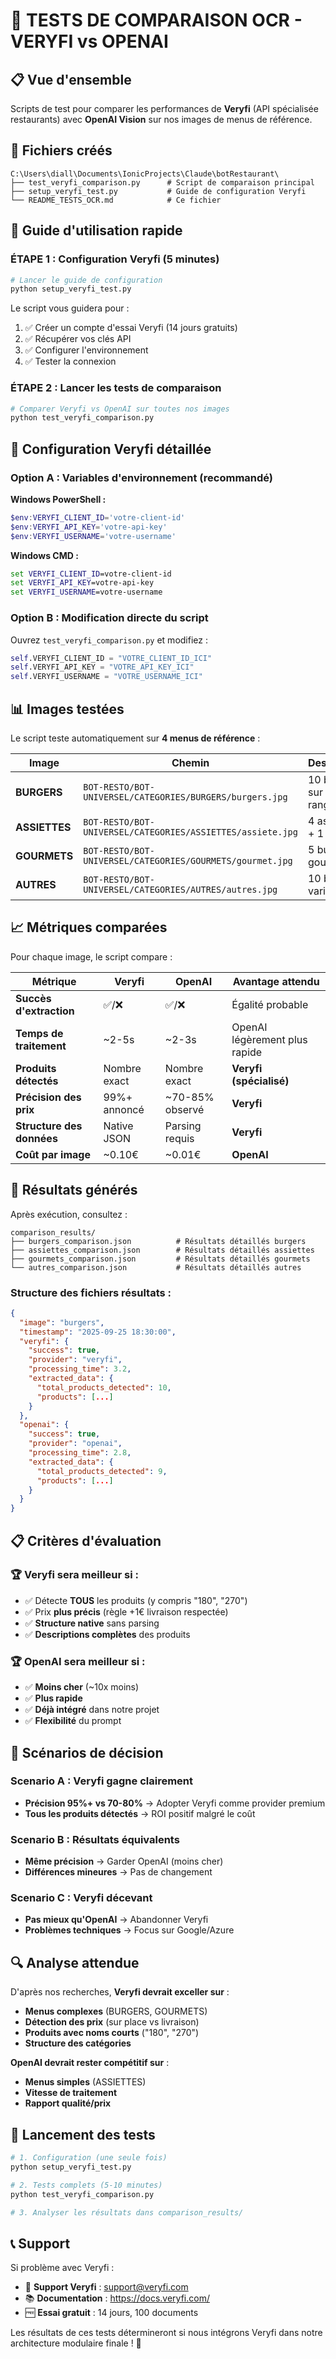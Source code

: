 # 🧪 **TESTS DE COMPARAISON OCR - VERYFI vs OPENAI**

## 📋 **Vue d'ensemble**

Scripts de test pour comparer les performances de **Veryfi** (API spécialisée restaurants) avec **OpenAI Vision** sur nos images de menus de référence.

## 📁 **Fichiers créés**

```
C:\Users\diall\Documents\IonicProjects\Claude\botRestaurant\
├── test_veryfi_comparison.py      # Script de comparaison principal
├── setup_veryfi_test.py           # Guide de configuration Veryfi
└── README_TESTS_OCR.md            # Ce fichier
```

## 🚀 **Guide d'utilisation rapide**

### **ÉTAPE 1 : Configuration Veryfi (5 minutes)**

```bash
# Lancer le guide de configuration
python setup_veryfi_test.py
```

Le script vous guidera pour :
1. ✅ Créer un compte d'essai Veryfi (14 jours gratuits)
2. ✅ Récupérer vos clés API
3. ✅ Configurer l'environnement
4. ✅ Tester la connexion

### **ÉTAPE 2 : Lancer les tests de comparaison**

```bash
# Comparer Veryfi vs OpenAI sur toutes nos images
python test_veryfi_comparison.py
```

## 🔧 **Configuration Veryfi détaillée**

### **Option A : Variables d'environnement (recommandé)**

**Windows PowerShell :**
```powershell
$env:VERYFI_CLIENT_ID='votre-client-id'
$env:VERYFI_API_KEY='votre-api-key'
$env:VERYFI_USERNAME='votre-username'
```

**Windows CMD :**
```cmd
set VERYFI_CLIENT_ID=votre-client-id
set VERYFI_API_KEY=votre-api-key
set VERYFI_USERNAME=votre-username
```

### **Option B : Modification directe du script**

Ouvrez `test_veryfi_comparison.py` et modifiez :
```python
self.VERYFI_CLIENT_ID = "VOTRE_CLIENT_ID_ICI"
self.VERYFI_API_KEY = "VOTRE_API_KEY_ICI"
self.VERYFI_USERNAME = "VOTRE_USERNAME_ICI"
```

## 📊 **Images testées**

Le script teste automatiquement sur **4 menus de référence** :

| Image | Chemin | Description |
|-------|--------|-------------|
| **BURGERS** | `BOT-RESTO/BOT-UNIVERSEL/CATEGORIES/BURGERS/burgers.jpg` | 10 burgers sur 2 rangées |
| **ASSIETTES** | `BOT-RESTO/BOT-UNIVERSEL/CATEGORIES/ASSIETTES/assiete.jpg` | 4 assiettes + 1 bowl |
| **GOURMETS** | `BOT-RESTO/BOT-UNIVERSEL/CATEGORIES/GOURMETS/gourmet.jpg` | 5 burgers gourmets |
| **AUTRES** | `BOT-RESTO/BOT-UNIVERSEL/CATEGORIES/AUTRES/autres.jpg` | 10 burgers variés |

## 📈 **Métriques comparées**

Pour chaque image, le script compare :

| Métrique | Veryfi | OpenAI | Avantage attendu |
|----------|--------|--------|------------------|
| **Succès d'extraction** | ✅/❌ | ✅/❌ | Égalité probable |
| **Temps de traitement** | ~2-5s | ~2-3s | OpenAI légèrement plus rapide |
| **Produits détectés** | Nombre exact | Nombre exact | **Veryfi (spécialisé)** |
| **Précision des prix** | 99%+ annoncé | ~70-85% observé | **Veryfi** |
| **Structure des données** | Native JSON | Parsing requis | **Veryfi** |
| **Coût par image** | ~0.10€ | ~0.01€ | **OpenAI** |

## 📁 **Résultats générés**

Après exécution, consultez :

```
comparison_results/
├── burgers_comparison.json          # Résultats détaillés burgers
├── assiettes_comparison.json        # Résultats détaillés assiettes
├── gourmets_comparison.json         # Résultats détaillés gourmets
└── autres_comparison.json           # Résultats détaillés autres
```

### **Structure des fichiers résultats :**
```json
{
  "image": "burgers",
  "timestamp": "2025-09-25 18:30:00",
  "veryfi": {
    "success": true,
    "provider": "veryfi",
    "processing_time": 3.2,
    "extracted_data": {
      "total_products_detected": 10,
      "products": [...]
    }
  },
  "openai": {
    "success": true,
    "provider": "openai",
    "processing_time": 2.8,
    "extracted_data": {
      "total_products_detected": 9,
      "products": [...]
    }
  }
}
```

## 📋 **Critères d'évaluation**

### **🏆 Veryfi sera meilleur si :**
- ✅ Détecte **TOUS** les produits (y compris "180", "270")
- ✅ Prix **plus précis** (règle +1€ livraison respectée)
- ✅ **Structure native** sans parsing
- ✅ **Descriptions complètes** des produits

### **🏆 OpenAI sera meilleur si :**
- ✅ **Moins cher** (~10x moins)
- ✅ **Plus rapide**
- ✅ **Déjà intégré** dans notre projet
- ✅ **Flexibilité** du prompt

## 🎯 **Scénarios de décision**

### **Scenario A : Veryfi gagne clairement**
- **Précision 95%+ vs 70-80%** → Adopter Veryfi comme provider premium
- **Tous les produits détectés** → ROI positif malgré le coût

### **Scenario B : Résultats équivalents**
- **Même précision** → Garder OpenAI (moins cher)
- **Différences mineures** → Pas de changement

### **Scenario C : Veryfi décevant**
- **Pas mieux qu'OpenAI** → Abandonner Veryfi
- **Problèmes techniques** → Focus sur Google/Azure

## 🔍 **Analyse attendue**

D'après nos recherches, **Veryfi devrait exceller sur** :
- **Menus complexes** (BURGERS, GOURMETS)
- **Détection des prix** (sur place vs livraison)
- **Produits avec noms courts** ("180", "270")
- **Structure des catégories**

**OpenAI devrait rester compétitif sur** :
- **Menus simples** (ASSIETTES)
- **Vitesse de traitement**
- **Rapport qualité/prix**

## 🚀 **Lancement des tests**

```bash
# 1. Configuration (une seule fois)
python setup_veryfi_test.py

# 2. Tests complets (5-10 minutes)
python test_veryfi_comparison.py

# 3. Analyser les résultats dans comparison_results/
```

## 📞 **Support**

Si problème avec Veryfi :
- 📧 **Support Veryfi** : support@veryfi.com
- 📚 **Documentation** : https://docs.veryfi.com/
- 🆓 **Essai gratuit** : 14 jours, 100 documents

Les résultats de ces tests détermineront si nous intégrons Veryfi dans notre architecture modulaire finale ! 🎯